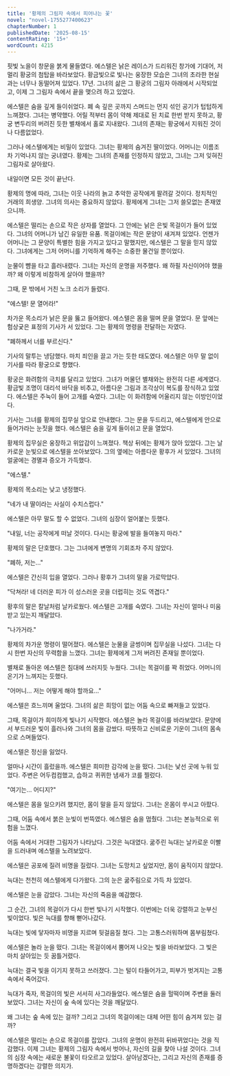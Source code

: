 ```yaml
---
title: '황제의 그림자 속에서 피어나는 꽃'
novel: "novel-1755277400623"
chapterNumber: 1
publishedDate: '2025-08-15'
contentRating: '15+'
wordCount: 4215
---
```


핏빛 노을이 창문을 붉게 물들였다. 에스텔은 낡은 레이스가 드리워진 창가에 기대어, 저 멀리 황궁의 첨탑을 바라보았다. 황금빛으로 빛나는 웅장한 모습은 그녀의 초라한 현실과는 너무나 동떨어져 있었다. 17년. 그녀의 삶은 그 황궁의 그림자 아래에서 시작되었고, 이제 그 그림자 속에서 끝을 맺으려 하고 있었다.

에스텔은 숨을 깊게 들이쉬었다. 폐 속 깊은 곳까지 스며드는 먼지 섞인 공기가 텁텁하게 느껴졌다. 그녀는 병약했다. 어릴 적부터 몸이 약해 제대로 된 치료 한번 받지 못하고, 황궁 변두리의 버려진 듯한 별채에서 홀로 지내왔다. 그녀의 존재는 황궁에서 지워진 것이나 다름없었다.

그러나 에스텔에게는 비밀이 있었다. 그녀는 황제의 숨겨진 딸이었다. 어머니는 이름조차 기억나지 않는 궁녀였다. 황제는 그녀의 존재를 인정하지 않았고, 그녀는 그저 잊혀진 그림자로 살아왔다.

내일이면 모든 것이 끝난다.

황제의 명에 따라, 그녀는 이웃 나라의 늙고 추악한 공작에게 팔려갈 것이다. 정치적인 거래의 희생양. 그녀의 의사는 중요하지 않았다. 황제에게 그녀는 그저 쓸모없는 존재였으니까.

에스텔은 떨리는 손으로 작은 상자를 열었다. 그 안에는 낡은 은빛 목걸이가 들어 있었다. 그녀의 어머니가 남긴 유일한 유품. 목걸이에는 작은 문양이 새겨져 있었다. 언젠가 어머니는 그 문양이 특별한 힘을 가지고 있다고 말했지만, 에스텔은 그 말을 믿지 않았다. 그녀에게는 그저 어머니를 기억하게 해주는 소중한 물건일 뿐이었다.

눈물이 뺨을 타고 흘러내렸다. 그녀는 자신의 운명을 저주했다. 왜 하필 자신이어야 했을까? 왜 이렇게 비참하게 살아야 했을까?

그때, 문 밖에서 거친 노크 소리가 들렸다.

"에스텔! 문 열어라!"

차가운 목소리가 낡은 문을 뚫고 들어왔다. 에스텔은 몸을 떨며 문을 열었다. 문 앞에는 험상궂은 표정의 기사가 서 있었다. 그는 황제의 명령을 전달하는 자였다.

"폐하께서 너를 부르신다."

기사의 말투는 냉담했다. 마치 죄인을 끌고 가는 듯한 태도였다. 에스텔은 아무 말 없이 기사를 따라 황궁으로 향했다.

황궁은 화려함의 극치를 달리고 있었다. 그녀가 머물던 별채와는 완전히 다른 세계였다. 황금빛 조명이 대리석 바닥을 비추고, 아름다운 그림과 조각상이 복도를 장식하고 있었다. 에스텔은 주눅이 들어 고개를 숙였다. 그녀는 이 화려함에 어울리지 않는 이방인이었다.

기사는 그녀를 황제의 집무실 앞으로 안내했다. 그는 문을 두드리고, 에스텔에게 안으로 들어가라는 눈짓을 했다. 에스텔은 숨을 깊게 들이쉬고 문을 열었다.

황제의 집무실은 웅장하고 위압감이 느껴졌다. 책상 뒤에는 황제가 앉아 있었다. 그는 날카로운 눈빛으로 에스텔을 쏘아보았다. 그의 옆에는 아름다운 황후가 서 있었다. 그녀의 얼굴에는 경멸과 증오가 가득했다.

"에스텔."

황제의 목소리는 낮고 냉정했다.

"네가 내 딸이라는 사실이 수치스럽다."

에스텔은 아무 말도 할 수 없었다. 그녀의 심장이 얼어붙는 듯했다.

"내일, 너는 공작에게 떠날 것이다. 다시는 황궁에 발을 들여놓지 마라."

황제의 말은 단호했다. 그는 그녀에게 변명의 기회조차 주지 않았다.

"폐하, 저는…"

에스텔은 간신히 입을 열었다. 그러나 황후가 그녀의 말을 가로막았다.

"닥쳐라! 네 더러운 피가 이 성스러운 곳을 더럽히는 것도 역겹다."

황후의 말은 칼날처럼 날카로웠다. 에스텔은 고개를 숙였다. 그녀는 자신이 얼마나 미움받고 있는지 깨달았다.

"나가거라."

황제의 차가운 명령이 떨어졌다. 에스텔은 눈물을 글썽이며 집무실을 나섰다. 그녀는 다시 한번 자신의 무력함을 느꼈다. 그녀는 황제에게 그저 버려진 존재일 뿐이었다.

별채로 돌아온 에스텔은 침대에 쓰러지듯 누웠다. 그녀는 목걸이를 꽉 쥐었다. 어머니의 온기가 느껴지는 듯했다.

"어머니… 저는 어떻게 해야 할까요…"

에스텔은 흐느끼며 울었다. 그녀의 삶은 희망이 없는 어둠 속으로 빠져들고 있었다.

그때, 목걸이가 희미하게 빛나기 시작했다. 에스텔은 놀라 목걸이를 바라보았다. 문양에서 부드러운 빛이 흘러나와 그녀의 몸을 감쌌다. 따뜻하고 신비로운 기운이 그녀의 몸속으로 스며들었다.

에스텔은 정신을 잃었다.

얼마나 시간이 흘렀을까. 에스텔은 희미한 감각에 눈을 떴다. 그녀는 낯선 곳에 누워 있었다. 주변은 어두컴컴했고, 습하고 퀴퀴한 냄새가 코를 찔렀다.

"여기는… 어디지?"

에스텔은 몸을 일으키려 했지만, 몸이 말을 듣지 않았다. 그녀는 온몸이 쑤시고 아팠다.

그때, 어둠 속에서 붉은 눈빛이 번뜩였다. 에스텔은 숨을 멈췄다. 그녀는 본능적으로 위험을 느꼈다.

어둠 속에서 거대한 그림자가 나타났다. 그것은 늑대였다. 굶주린 늑대는 날카로운 이빨을 드러내며 에스텔을 노려보았다.

에스텔은 공포에 질려 비명을 질렀다. 그녀는 도망치고 싶었지만, 몸이 움직이지 않았다.

늑대는 천천히 에스텔에게 다가왔다. 그의 눈은 굶주림으로 가득 차 있었다.

에스텔은 눈을 감았다. 그녀는 자신의 죽음을 예감했다.

그 순간, 그녀의 목걸이가 다시 한번 빛나기 시작했다. 이번에는 더욱 강렬하고 눈부신 빛이었다. 빛은 늑대를 향해 뻗어나갔다.

늑대는 빛에 닿자마자 비명을 지르며 뒷걸음질 쳤다. 그는 고통스러워하며 몸부림쳤다.

에스텔은 놀라 눈을 떴다. 그녀는 목걸이에서 뿜어져 나오는 빛을 바라보았다. 그 빛은 마치 살아있는 듯 꿈틀거렸다.

늑대는 결국 빛을 이기지 못하고 쓰러졌다. 그는 털이 타들어가고, 피부가 벗겨지는 고통 속에서 죽어갔다.

늑대가 죽자, 목걸이의 빛은 서서히 사그라들었다. 에스텔은 숨을 헐떡이며 주변을 둘러보았다. 그녀는 자신이 숲 속에 있다는 것을 깨달았다.

왜 그녀는 숲 속에 있는 걸까? 그리고 그녀의 목걸이에는 대체 어떤 힘이 숨겨져 있는 걸까?

에스텔은 떨리는 손으로 목걸이를 잡았다. 그녀의 운명이 완전히 뒤바뀌었다는 것을 직감했다. 이제 그녀는 황제의 그림자 속에서 벗어나, 자신의 길을 찾아 나설 것이다. 그녀의 심장 속에는 새로운 불꽃이 타오르고 있었다. 살아남겠다는, 그리고 자신의 존재를 증명하겠다는 강렬한 의지가.

